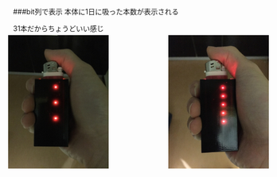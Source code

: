 ###bit列で表示
本体に1日に吸った本数が表示される

31本だからちょうどいい感じ


<img src="slides/bit3.jpg" style="margin: -10px; float:left; width:40%">
<img src="slides/bit5.jpg" style="margin: -10px; float:right; width:40%">
